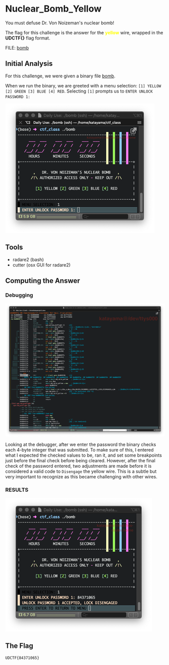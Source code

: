 # Nuclear_Bomb_Yellow

You must defuse Dr. Von Noizeman's nuclear bomb!
<p>The flag for this challenge is the answer for the <font color="yellow"><b>yellow</b></font> wire, wrapped in the <b>UDCTF{}</b> flag format.</p>

FILE: [bomb](https://github.com/kkatayama/ctf_class/blob/master/reverse/nuclear_bomb_yellow/bomb?raw=true)

## Initial Analysis 
For this challenge, we were given a binary file [bomb](https://github.com/kkatayama/ctf_class/blob/master/reverse/nuclear_bomb_yellow/bomb?raw=true).

When we run the binary, we are greeted with a menu selection: `[1] YELLOW [2] GREEN [3] BLUE [4] RED`.
Selecting `[1]` prompts us to `ENTER UNLOCK PASSWORD 1:`

![intro.png](https://raw.githubusercontent.com/kkatayama/ctf_class/master/reverse/nuclear_bomb_yellow/intro.png)


## Tools 
* radare2 (bash)
* cutter (osx GUI for radare2)

## Computing the Answer 
### Debugging

![verify](https://raw.githubusercontent.com/kkatayama/ctf_class/master/reverse/nuclear_bomb_yellow/verify.png)

Looking at the debugger, after we enter the password the binary checks each 4-byte integer that was submitted.  To make sure of this, I entered what I expected the checked values to be, ran it, and set some breakpoints just before the final check before being cleared.  However, after the final check of the password entered, two adjustments are made before it is considered a valid code to `Disengage` the yellow wire.  This is a subtle but very important to recognize as this became challenging with other wires. 

### RESULTS
![hack](https://raw.githubusercontent.com/kkatayama/ctf_class/master/reverse/nuclear_bomb_yellow/hack.png)

## The Flag 
```ObjectScript
UDCTF{84371065}
```
